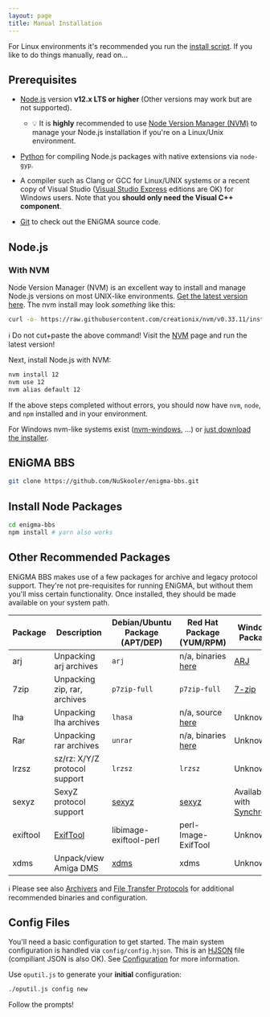 ```yaml
---
layout: page
title: Manual Installation
---
```

For Linux environments it's recommended you run the [install script](install-script.md). If you like to
do things manually, read on...

## Prerequisites
* [Node.js](https://nodejs.org/) version **v12.x LTS or higher** (Other versions may work but are not supported).
  * :bulb: It is **highly** recommended to use [Node Version Manager (NVM)](https://github.com/creationix/nvm) to manage your Node.js installation if you're on a Linux/Unix environment.

* [Python](https://www.python.org/downloads/) for compiling Node.js packages with native extensions via `node-gyp`.

* A compiler such as Clang or GCC for Linux/UNIX systems or a recent copy of Visual Studio
([Visual Studio Express](https://www.visualstudio.com/en-us/products/visual-studio-express-vs.aspx) editions
are OK) for Windows users. Note that you **should only need the Visual C++ component**.

* [Git](https://git-scm.com/downloads) to check out the ENiGMA source code.

## Node.js
### With NVM
Node Version Manager (NVM) is an excellent way to install and manage Node.js versions on most UNIX-like environments. [Get the latest version here](https://github.com/creationix/nvm). The nvm install may look _something_ like this:

```bash
curl -o- https://raw.githubusercontent.com/creationix/nvm/v0.33.11/install.sh | bash
```
:information_source: Do not cut+paste the above command! Visit the [NVM](https://github.com/creationix/nvm) page and run the latest version!

Next, install Node.js with NVM:
```bash
nvm install 12
nvm use 12
nvm alias default 12
```

If the above steps completed without errors, you should now have `nvm`, `node`, and `npm` installed and in your environment.

For Windows nvm-like systems exist ([nvm-windows](https://github.com/coreybutler/nvm-windows), ...) or [just download the installer](https://nodejs.org/en/download/).


## ENiGMA BBS
```bash
git clone https://github.com/NuSkooler/enigma-bbs.git
```

## Install Node Packages
```bash
cd enigma-bbs
npm install # yarn also works
```

## Other Recommended Packages
ENiGMA BBS makes use of a few packages for archive and legacy protocol support. They're not pre-requisites for running ENiGMA, but without them you'll miss certain functionality. Once installed, they should be made available on your system path.

| Package    | Description | Debian/Ubuntu Package (APT/DEP) | Red Hat Package (YUM/RPM) | Windows Package                                                  |
|------------|-----------------------------------|--------------------------------------------|---------------------------------------------------|------------------------------------------------------------------|
| arj        | Unpacking arj archives            | `arj`                                      | n/a, binaries [here](http://arj.sourceforge.net/) | [ARJ](http://arj.sourceforge.net/)                               |
| 7zip       | Unpacking zip, rar, archives  | `p7zip-full`                               | `p7zip-full`                                      | [7-zip](http://www.7-zip.org/)                                   |
| lha        | Unpacking lha archives  | `lhasa`                               | n/a, source [here](https://web.archive.org/web/20200301124852/http://www2m.biglobe.ne.jp/~dolphin/lha/lha.htm)                                      | Unknown                                   |
| Rar        | Unpacking rar archives  | `unrar`                               | n/a, binaries [here](https://www.rarlab.com/download.htm)                                      | Unknown                                   |
| lrzsz      | sz/rz: X/Y/Z protocol support        | `lrzsz`                                    | `lrzsz`                                           | Unknown                                                          |
| sexyz      | SexyZ protocol support               | [sexyz](https://l33t.codes/outgoing/sexyz) | [sexyz](https://l33t.codes/outgoing/sexyz)        | Available with [Synchronet](http://wiki.synchro.net/install:win) |
| exiftool   | [ExifTool](https://www.sno.phy.queensu.ca/~phil/exiftool/)    | libimage-exiftool-perl | perl-Image-ExifTool | Unknown
| xdms  | Unpack/view Amiga DMS | [xdms](http://manpages.ubuntu.com/manpages/trusty/man1/xdms.1.html)  | xdms | Unknown

:information_source: Please see also [Archivers](/docs/configuration/archivers.md) and [File Transfer Protocols](/docs/configuration/file-transfer-protocols.md) for additional recommended binaries and configuration.

## Config Files
You'll need a basic configuration to get started. The main system configuration is handled via `config/config.hjson`. This is an [HJSON](http://hjson.org/) file (compiliant JSON is also OK). See [Configuration](../configuration/) for more information.

Use `oputil.js` to generate your **initial** configuration:

```bash
./oputil.js config new
```

Follow the prompts!
